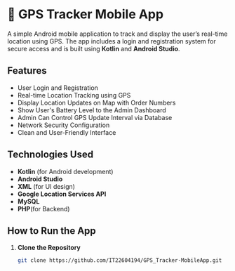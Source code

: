 # 📍 GPS Tracker Mobile App

A simple Android mobile application to track and display the user’s real-time location using GPS. The app includes a login and registration system for secure access and is built using **Kotlin** and **Android Studio**.

## Features
-  User Login and Registration  
-  Real-time Location Tracking using GPS  
-  Display Location Updates on Map with Order Numbers  
-  Show User's Battery Level to the Admin Dashboard  
-  Admin Can Control GPS Update Interval via Database  
-  Network Security Configuration  
-  Clean and User-Friendly Interface 

## Technologies Used

- **Kotlin** (for Android development)
- **Android Studio**
- **XML** (for UI design)
- **Google Location Services API**
- **MySQL**
- **PHP**(for Backend)

##  How to Run the App

1. **Clone the Repository**
   ```bash
   git clone https://github.com/IT22604194/GPS_Tracker-MobileApp.git



